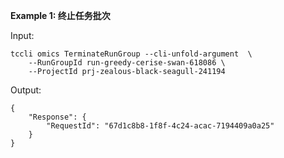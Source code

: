 **Example 1: 终止任务批次**



Input: 

```
tccli omics TerminateRunGroup --cli-unfold-argument  \
    --RunGroupId run-greedy-cerise-swan-618086 \
    --ProjectId prj-zealous-black-seagull-241194
```

Output: 
```
{
    "Response": {
        "RequestId": "67d1c8b8-1f8f-4c24-acac-7194409a0a25"
    }
}
```


